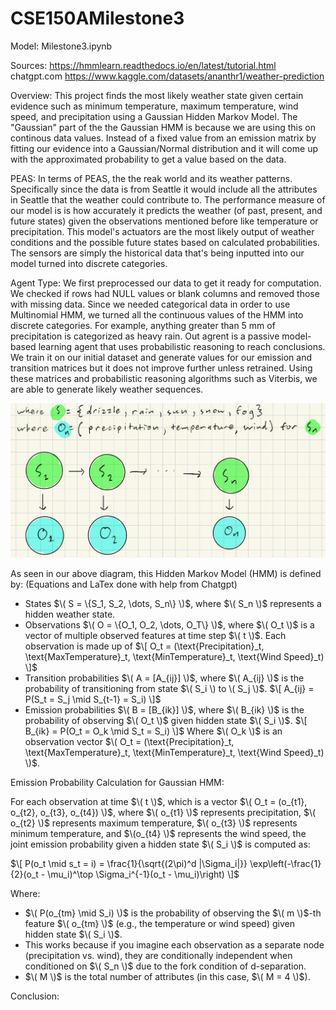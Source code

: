 # CSE150AMilestone3

Model: Milestone3.ipynb

Sources: 
https://hmmlearn.readthedocs.io/en/latest/tutorial.html
chatgpt.com
https://www.kaggle.com/datasets/ananthr1/weather-prediction

Overview: This project finds the most likely weather state given certain evidence such as minimum temperature, maximum temperature, wind speed, and precipitation using a Gaussian Hidden Markov Model. The "Gaussian" part of the the Gaussian HMM is because we are using this on continous data values. Instead of a fixed value from an emission matrix by fitting our evidence into a Gaussian/Normal distribution and it will come up with the approximated probability to get a value based on the data.

PEAS: In terms of PEAS, the the reak world and its weather patterns. Specifically since the data is from Seattle it would include all the attributes in Seattle that the weather could contribute to. The performance measure of our model is is how accurately it predicts the weather (of past, present, and future states) given the observations mentioned before like temperature or precipitation. This model's actuators are the most likely output of weather conditions and the possible future states based on calculated probabilities. The sensors are simply the historical data that's being inputted into our model turned into discrete categories. 

Agent Type: We first preprocessed our data to get it ready for computation. We checked if rows had NULL values or blank columns and removed those with missing data. Since we needed categorical data in order to use Multinomial HMM, we turned all the continuous values of the HMM into discrete categories. For example, anything greater than 5 mm of precipitation is categorized as heavy rain. Out agrent is a passive model-based learning agent that uses probabilistic reasoning to reach conclusions. We train it on our initial dataset and generate values for our emission and transition matrices but it does not improve further unless retrained. Using these matrices and probabilistic reasoning algorithms such as Viterbis, we are able to generate likely weather sequences.

![alt text](weatherHMM.jpg)


As seen in our above diagram, this Hidden Markov Model (HMM) is defined by:
(Equations and LaTex done with help from Chatgpt)
- States $\( S = \{S_1, S_2, \dots, S_n\} \)$, where $\( S_n \)$ represents a hidden weather state.
- Observations $\( O = \{O_1, O_2, \dots, O_T\} \)$, where $\( O_t \)$ is a vector of multiple observed features at time step $\( t \)$. Each observation is made up of 
  $\[
  O_t = (\text{Precipitation}_t, \text{MaxTemperature}_t, \text{MinTemperature}_t, \text{Wind Speed}_t)
  \]$
- Transition probabilities $\( A = [A_{ij}] \)$, where $\( A_{ij} \)$ is the probability of transitioning from state $\( S_i \) to \( S_j \)$.
  $\[
  A_{ij} = P(S_t = S_j \mid S_{t-1} = S_i)
  \]$
- Emission probabilities $\( B = [B_{ik}] \)$, where $\( B_{ik} \)$ is the probability of observing $\( O_t \)$ given hidden state $\( S_i \)$.
  $\[
  B_{ik} = P(O_t = O_k \mid S_t = S_i)
  \]$
  Where $\( O_k \)$ is an observation vector $\( O_t = (\text{Precipitation}_t, \text{MaxTemperature}_t, \text{MinTemperature}_t, \text{Wind Speed}_t) \)$.

Emission Probability Calculation for Gaussian HMM:

For each observation at time $\( t \)$, which is a vector $\( O_t = (o_{t1}, o_{t2}, o_{t3}, o_{t4}) \)$, where $\( o_{t1} \)$ represents precipitation, $\( o_{t2} \)$ represents maximum temperature, $\( o_{t3} \)$ represents minimum temperature, and $\(o_{t4} \)$ represents the wind speed, the joint emission probability given a hidden state $\( S_i \)$ is computed as:

$\[
P(o_t \mid s_t = i) = \frac{1}{\sqrt{(2\pi)^d |\Sigma_i|}} \exp\left(-\frac{1}{2}(o_t - \mu_i)^\top \Sigma_i^{-1}(o_t - \mu_i)\right)
\]$

Where:
- $\( P(o_{tm} \mid S_i) \)$ is the probability of observing the $\( m \)$-th feature $\( o_{tm} \)$ (e.g., the temperature or wind speed) given hidden state $\( S_i \)$.
- This works because if you imagine each observation as a separate node (precipitation vs. wind), they are conditionally independent when conditioned on $\( S_n \)$ due to the fork condition of d-separation.
- $\( M \)$ is the total number of attributes (in this case, $\( M = 4 \)$).


Conclusion:

